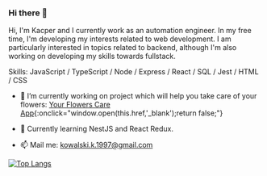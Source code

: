 ### Hi there 👋
Hi, I'm Kacper and I currently work as an automation engineer. In my free time, I'm developing my interests related to web development. I am particularly interested in topics related to backend, although I'm also working on developing my skills towards fullstack.

Skills: JavaScript / TypeScript / Node / Express / React / SQL  / Jest / HTML / CSS

- 🔭 I’m currently working on project which will help you take care of your flowers: [Your Flowers Care App](https://yourflowerscare.networkmanager.pl/login){:onclick="window.open(this.href,'_blank');return false;"}


- 🌱 Currently learning NestJS and React Redux. 
- 📫 Mail me: kowalski.k.1997@gmail.com 

[![Top Langs](https://github-readme-stats.vercel.app/api/top-langs/?username=kowalskika&layout=compact)](https://github.com/anuraghazra/github-readme-stats)
